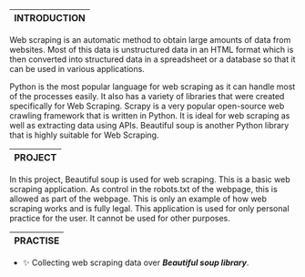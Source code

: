 |**INTRODUCTION**|
|---|
Web scraping is an automatic method to obtain large amounts of data from websites. Most of this data is unstructured data in an HTML format which is then converted into structured data in a spreadsheet or a database so that it can be used in various applications. 

Python is the most popular language for web scraping as it can handle most of the processes easily. It also has a variety of libraries that were created specifically for Web Scraping. Scrapy is a very popular open-source web crawling framework that is written in Python. It is ideal for web scraping as well as extracting data using APIs. Beautiful soup is another Python library that is highly suitable for Web Scraping.

|**PROJECT**|
|---|
In this project, Beautiful soup is used for web scraping.
This is a basic web scraping application.
As control in the robots.txt of the webpage, this is allowed as part of the webpage.
This is only an example of how web scraping works and is fully legal.
This application is used for only personal practice for the user. 
It cannot be used for other purposes.

|**PRACTISE**|
|---|
- ✨ Collecting web scraping data over ***Beautiful soup library***.



